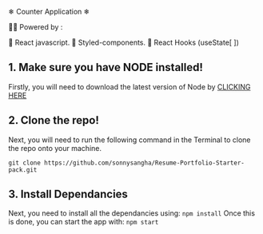 
❄ Counter Application ❄

💫💫 Powered by :

🚀 React javascript.
🚀 Styled-components.
🚀 React Hooks (useState[ ])

## 1. Make sure you have NODE installed!

Firstly, you will need to download the latest version of Node by <a href="https://nodejs.org/en/download/">CLICKING HERE</a>

## 2. Clone the repo!

Next, you will need to run the following command in the Terminal to clone the repo onto your machine.

```git clone https://github.com/sonnysangha/Resume-Portfolio-Starter-pack.git```
## 3. Install Dependancies
Next, you need to install all the dependancies using:
```npm install```
Once this is done, you can start the app with:
```npm start```
